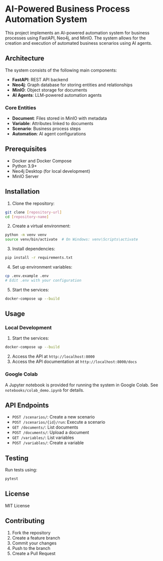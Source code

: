 # AI-Powered Business Process Automation System

This project implements an AI-powered automation system for business processes using FastAPI, Neo4j, and MinIO. The system allows for the creation and execution of automated business scenarios using AI agents.

## Architecture

The system consists of the following main components:

- **FastAPI**: REST API backend
- **Neo4j**: Graph database for storing entities and relationships
- **MinIO**: Object storage for documents
- **AI Agents**: LLM-powered automation agents

### Core Entities

- **Document**: Files stored in MinIO with metadata
- **Variable**: Attributes linked to documents
- **Scenario**: Business process steps
- **Automation**: AI agent configurations

## Prerequisites

- Docker and Docker Compose
- Python 3.9+
- Neo4j Desktop (for local development)
- MinIO Server

## Installation

1. Clone the repository:
```bash
git clone [repository-url]
cd [repository-name]
```

2. Create a virtual environment:
```bash
python -m venv venv
source venv/bin/activate  # On Windows: venv\Scripts\activate
```

3. Install dependencies:
```bash
pip install -r requirements.txt
```

4. Set up environment variables:
```bash
cp .env.example .env
# Edit .env with your configuration
```

5. Start the services:
```bash
docker-compose up --build
```

## Usage

### Local Development

1. Start the services:
```bash
docker-compose up --build
```

2. Access the API at `http://localhost:8000`
3. Access the API documentation at `http://localhost:8000/docs`

### Google Colab

A Jupyter notebook is provided for running the system in Google Colab. See `notebooks/colab_demo.ipynb` for details.

## API Endpoints

- `POST /scenarios/`: Create a new scenario
- `POST /scenarios/{id}/run`: Execute a scenario
- `GET /documents/`: List documents
- `POST /documents/`: Upload a document
- `GET /variables/`: List variables
- `POST /variables/`: Create a variable

## Testing

Run tests using:
```bash
pytest
```

## License

MIT License

## Contributing

1. Fork the repository
2. Create a feature branch
3. Commit your changes
4. Push to the branch
5. Create a Pull Request 